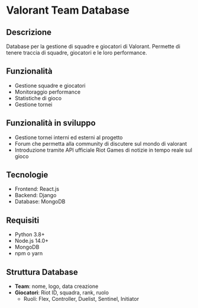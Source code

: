 # Valorant Team Database

## Descrizione
Database per la gestione di squadre e giocatori di Valorant. Permette di tenere traccia di squadre, giocatori e le loro performance.

## Funzionalità
- Gestione squadre e giocatori
- Monitoraggio performance
- Statistiche di gioco
- Gestione tornei

## Funzionalità in sviluppo
- Gestione tornei interni ed esterni al progetto
- Forum che permetta alla community di discutere sul mondo di valorant
- Introduzione tramite API ufficiale Riot Games di notizie in tempo reale sul gioco

## Tecnologie
- Frontend: React.js
- Backend: Django
- Database: MongoDB

## Requisiti
- Python 3.8+
- Node.js 14.0+
- MongoDB
- npm o yarn


## Struttura Database
- **Team**: nome, logo, data creazione
- **Giocatori**: Riot ID, squadra, rank, ruolo
  - Ruoli: Flex, Controller, Duelist, Sentinel, Initiator

